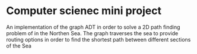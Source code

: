 # Computer scienec mini project
An implementation of the graph ADT in order to solve a 2D path finding problem of in the Northen Sea.
The graph traverses the sea to provide routing options in order to find the shortest path between different sections of the Sea



